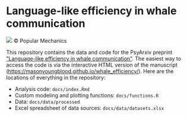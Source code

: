 # Language-like efficiency in whale communication

![](https://hips.hearstapps.com/hmg-prod/images/high-angle-view-of-humpback-whale-swimming-in-sea-royalty-free-image-1702574312.jpg)
&copy; Popular Mechanics

This repository contains the data and code for the PsyArxiv preprint ["Language-like efficiency in whale communication"](https://doi.org/10.31234/osf.io/tduab). The easiest way to access the code is via the interactive HTML version of the manuscript (<https://masonyoungblood.github.io/whale_efficiency/>). Here are the locations of everything in the repository:

* Analysis code: `docs/index.Rmd`
* Custom modeling and plotting functions: `docs/functions.R`
* Data: `docs/data/processed`
* Excel spreadsheet of data sources: `docs/data/datasets.xlsx`
